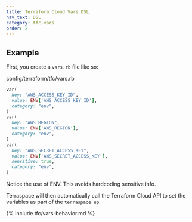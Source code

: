 ```yaml
---
title: Terraform Cloud Vars DSL
nav_text: DSL
category: tfc-vars
order: 2
---
```


## Example

First, you create a `vars.rb` file like so:

config/terraform/tfc/vars.rb

```ruby
var(
  key: "AWS_ACCESS_KEY_ID",
  value: ENV['AWS_ACCESS_KEY_ID'],
  category: "env",
)
var(
  key: "AWS_REGION",
  value: ENV['AWS_REGION'],
  category: "env",
)
var(
  key: "AWS_SECRET_ACCESS_KEY",
  value: ENV['AWS_SECRET_ACCESS_KEY'],
  sensitive: true,
  category: "env",
)
```

Notice the use of ENV. This avoids hardcoding sensitive info.

Terraspace will then automatically call the Terraform Cloud API to set the variables as part of the `terraspace up`.

{% include tfc/vars-behavior.md %}
